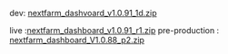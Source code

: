 dev: [nextfarm_dashvoard_v1.0.91_1d.zip](https://github.com/user-attachments/files/18314436/nextfarm_dashvoard_v1.0.91_1d.zip)




live :[nextfarm_dashboard_v1.0.91_r1.zip](https://github.com/user-attachments/files/18300442/nextfarm_dashboard_v1.0.91_r1.zip)
pre-production : [nextfarm_dashboard_V1.0.88_p2.zip](https://github.com/user-attachments/files/18296915/nextfarm_dashboard_V1.0.88_p2.zip)

